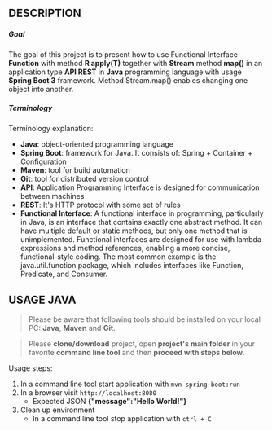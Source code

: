 DESCRIPTION
-----------

##### Goal
The goal of this project is to present how to use Functional Interface **Function** with method **R apply(T)** together with **Stream** method **map()** in an application type **API REST** in **Java** programming language with usage **Spring Boot 3** framework. Method Stream.map() enables changing one object into another.

##### Terminology
Terminology explanation:
* **Java**: object-oriented programming language
* **Spring Boot**: framework for Java. It consists of: Spring + Container + Configuration
* **Maven**: tool for build automation
* **Git**: tool for distributed version control
* **API**: Application Programming Interface is designed for communication between machines
* **REST**: It's HTTP protocol with some set of rules
* **Functional Interface**: A functional interface in programming, particularly in Java, is an interface that contains exactly one abstract method. It can have multiple default or static methods, but only one method that is unimplemented. Functional interfaces are designed for use with lambda expressions and method references, enabling a more concise, functional-style coding. The most common example is the java.util.function package, which includes interfaces like Function, Predicate, and Consumer.


USAGE JAVA
----------

> Please be aware that following tools should be installed on your local PC: **Java**, **Maven** and **Git**. 

> Please **clone/download** project, open **project's main folder** in your favorite **command line tool** and then **proceed with steps below**. 

Usage steps:
1. In a command line tool start application with `mvn spring-boot:run`
1. In a browser visit `http://localhost:8080`
   * Expected JSON **{"message":"Hello World!"}**
1. Clean up environment 
     * In a command line tool stop application with `ctrl + C`
